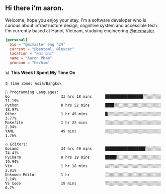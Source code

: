 <h2><b>Hi there i'm aaron. </b></h2>

Welcome, hope you enjoy your stay. I'm a software developer who is curious about infrastructure design, cognitive system and accessible tech. I'm currently based at Hanoi, Vietnam, studying engineering [@mcmaster](https://www.mcmaster.ca/).

```toml
[personal]
  bio = "@mcmaster eng '24"
  current = "@bentoml, @luxcer"
  location = "🇻🇳 🇨🇦"
  name = "Aaron Pham"
  pronoun = "he/him"
```
<!--<img src="https://github-readme-stats.vercel.app/api?username=aarnphm&show_icons=true&count_private=true&theme=dark" height="170"/>-->
<!--<img src="https://github-readme-stats.vercel.app/api/top-langs/?username=aarnphm&layout=compact&hide=css&theme=dark" height="170" />-->


<!--START_SECTION:waka-->
📊 **This Week I Spent My Time On** 

```text
⌚︎ Time Zone: Asia/Bangkok

💬 Programming Languages: 
Go                       33 hrs 18 mins      █████████████████░░░░░░░░   71.19% 
Python                   8 hrs 52 mins       ████░░░░░░░░░░░░░░░░░░░░░   18.97% 
Other                    1 hr 45 mins        █░░░░░░░░░░░░░░░░░░░░░░░░   3.77% 
Makefile                 1 hr 22 mins        ░░░░░░░░░░░░░░░░░░░░░░░░░   2.94% 
YAML                     49 mins             ░░░░░░░░░░░░░░░░░░░░░░░░░   1.76%

🔥 Editors: 
GoLand                   34 hrs 49 mins      ██████████████████░░░░░░░   74.41% 
PyCharm                  9 hrs 19 mins       █████░░░░░░░░░░░░░░░░░░░░   19.94% 
Vim                      1 hr 18 mins        ░░░░░░░░░░░░░░░░░░░░░░░░░   2.81% 
Unknown Editor           1 hr                ░░░░░░░░░░░░░░░░░░░░░░░░░   2.14% 
VS Code                  19 mins             ░░░░░░░░░░░░░░░░░░░░░░░░░   0.7%

```


<!--END_SECTION:waka-->

<!--
**aarnphm/aarnphm** is a ✨ _special_ ✨ repository because its `README.md` (this file) appears on your GitHub profile.

Here are some ideas to get you started:

- 🔭 I’m currently working on ...
- 🌱 I’m currently learning ...
- 👯 I’m looking to collaborate on ...
- 🤔 I’m looking for help with ...
- 💬 Ask me about ...
- 📫 How to reach me: ...
- 😄 Pronouns: ...
- ⚡ Fun fact: ...
-->
